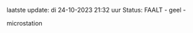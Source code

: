 laatste update: 
di 24-10-2023 21:32   uur 
Status: FAALT - geel - 
<div class="service Y">microstation</div>